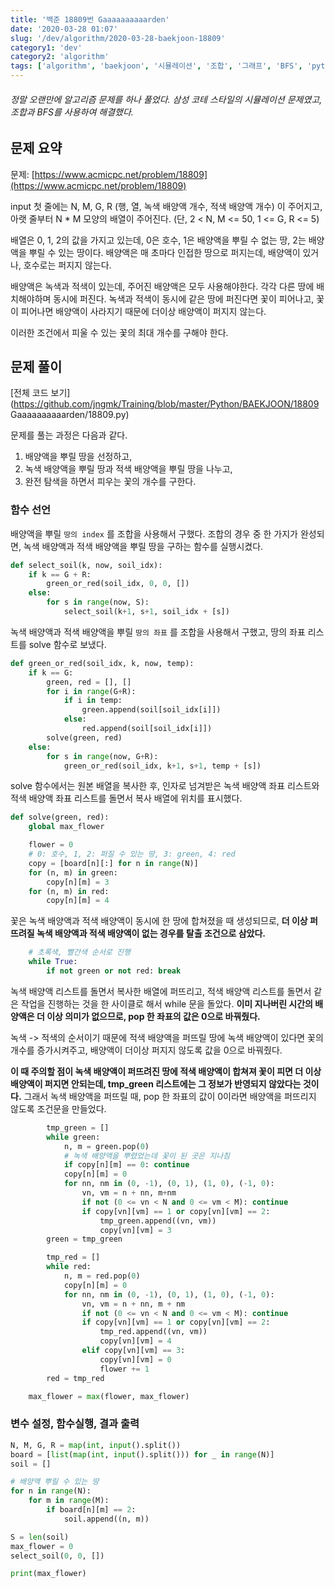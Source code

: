 ```yaml
---
title: '백준 18809번 Gaaaaaaaaaarden'
date: '2020-03-28 01:07'
slug: '/dev/algorithm/2020-03-28-baekjoon-18809'
category1: 'dev'
category2: 'algorithm'
tags: ['algorithm', 'baekjoon', '시뮬레이션', '조합', '그래프', 'BFS', 'python']
---
```




###### 정말 오랜만에 알고리즘 문제를 하나 풀었다. 삼성 코테 스타일의 시뮬레이션 문제였고, 조합과 BFS를 사용하여 해결했다. 

<!-- end -->



##  문제 요약

문제: [https://www.acmicpc.net/problem/18809](https://www.acmicpc.net/problem/18809)

input 첫 줄에는 N, M, G, R (행, 열, 녹색 배양액 개수, 적색 배양액 개수) 이 주어지고, 아랫 줄부터 N * M 모양의 배열이 주어진다. (단, 2 < N, M <= 50, 1 <= G, R <= 5)

배열은 0, 1, 2의 값을 가지고 있는데, 0은 호수, 1은 배양액을 뿌릴 수 없는 땅, 2는 배양액을 뿌릴 수 있는 땅이다. 배양액은 매 초마다 인접한 땅으로 퍼지는데, 배양액이 있거나, 호수로는 퍼지지 않는다. 

배양액은 녹색과 적색이 있는데, 주어진 배양액은 모두 사용해야한다. 각각 다른 땅에 배치해야하며 동시에 퍼진다. 녹색과 적색이 동시에 같은 땅에 퍼진다면 꽃이 피어나고, 꽃이 피어나면 배양액이 사라지기 때문에 더이상 배양액이 퍼지지 않는다.

이러한 조건에서 피울 수 있는 꽃의 최대 개수를 구해야 한다. 



## 문제 풀이

[전체 코드 보기](https://github.com/jngmk/Training/blob/master/Python/BAEKJOON/18809 Gaaaaaaaaaarden/18809.py)

문제를 풀는 과정은 다음과 같다.

1. 배양액을 뿌릴  땅을 선정하고,
2. 녹색 배양액을 뿌릴 땅과 적색 배양액을 뿌릴 땅을 나누고,
3. 완전 탐색을 하면서 피우는 꽃의 개수를 구한다.



### 함수 선언

배양액을 뿌릴 `땅의 index` 를 조합을 사용해서 구했다. 조합의 경우 중 한 가지가 완성되면, 녹색 배양액과 적색 배양액을 뿌릴 땅을 구하는 함수를 실행시켰다.

```python
def select_soil(k, now, soil_idx):
    if k == G + R:
        green_or_red(soil_idx, 0, 0, [])
    else:
        for s in range(now, S):
            select_soil(k+1, s+1, soil_idx + [s])
```



녹색 배양액과 적색 배양액을 뿌릴 `땅의 좌표` 를 조합을 사용해서 구했고, 땅의 좌표 리스트를 solve 함수로 보냈다.

```python
def green_or_red(soil_idx, k, now, temp):
    if k == G:
        green, red = [], []
        for i in range(G+R):
            if i in temp:
                green.append(soil[soil_idx[i]])
            else:
                red.append(soil[soil_idx[i]])
        solve(green, red)
    else:
        for s in range(now, G+R):
            green_or_red(soil_idx, k+1, s+1, temp + [s])
```



solve 함수에서는 원본 배열을 복사한 후, 인자로 넘겨받은 녹색 배양액 좌표 리스트와 적색 배양액 좌표 리스트를 돌면서 복사 배열에 위치를 표시했다.

```python
def solve(green, red):
    global max_flower

    flower = 0
    # 0: 호수, 1, 2: 퍼질 수 있는 땅, 3: green, 4: red
    copy = [board[n][:] for n in range(N)]
    for (n, m) in green:
        copy[n][m] = 3
    for (n, m) in red:
        copy[n][m] = 4
```



꽃은 녹색 배양액과 적색 배양액이 동시에 한 땅에 합쳐졌을 때 생성되므로, **더 이상 퍼뜨려질 녹색 배양액과 적색 배양액이 없는 경우를 탈출 조건으로 삼았다.** 

```python
    # 초록색, 빨간색 순서로 진행
    while True:
        if not green or not red: break
```



녹색 배양액 리스트를 돌면서 복사한 배열에 퍼뜨리고, 적색 배양액 리스트를 돌면서 같은 작업을 진행하는 것을 한 사이클로 해서 while 문을 돌았다. **이미 지나버린 시간의 배양액은 더 이상 의미가 없으므로, pop 한 좌표의 값은 0으로 바꿔줬다.** 

녹색 -> 적색의 순서이기 때문에 적색 배양액을 퍼뜨릴 땅에 녹색 배양액이 있다면 꽃의 개수를 증가시켜주고, 배양액이 더이상 퍼지지 않도록 값을 0으로 바꿔줬다. 

**이 때 주의할 점이 녹색 배양액이 퍼뜨려진 땅에 적색 배양액이 합쳐져 꽃이 피면 더 이상 배양액이 퍼지면 안되는데, tmp_green 리스트에는 그 정보가 반영되지 않았다는 것이다.** 그래서 녹색 배양액을 퍼뜨릴 때, pop 한 좌표의 값이 0이라면 배양액을 퍼뜨리지 않도록 조건문을 만들었다.

```python
        tmp_green = []
        while green:
            n, m = green.pop(0)
            # 녹색 배양액을 뿌렸었는데 꽃이 된 곳은 지나침
            if copy[n][m] == 0: continue
            copy[n][m] = 0
            for nn, nm in (0, -1), (0, 1), (1, 0), (-1, 0):
                vn, vm = n + nn, m+nm
                if not (0 <= vn < N and 0 <= vm < M): continue
                if copy[vn][vm] == 1 or copy[vn][vm] == 2:
                    tmp_green.append((vn, vm))
                    copy[vn][vm] = 3
        green = tmp_green

        tmp_red = []
        while red:
            n, m = red.pop(0)
            copy[n][m] = 0
            for nn, nm in (0, -1), (0, 1), (1, 0), (-1, 0):
                vn, vm = n + nn, m + nm
                if not (0 <= vn < N and 0 <= vm < M): continue
                if copy[vn][vm] == 1 or copy[vn][vm] == 2:
                    tmp_red.append((vn, vm))
                    copy[vn][vm] = 4
                elif copy[vn][vm] == 3:
                    copy[vn][vm] = 0
                    flower += 1
        red = tmp_red

    max_flower = max(flower, max_flower)
```



### 변수 설정, 함수실행, 결과 출력

```python
N, M, G, R = map(int, input().split())
board = [list(map(int, input().split())) for _ in range(N)]
soil = []

# 배양액 뿌릴 수 있는 땅
for n in range(N):
    for m in range(M):
        if board[n][m] == 2:
            soil.append((n, m))

S = len(soil)
max_flower = 0
select_soil(0, 0, [])

print(max_flower)
```



